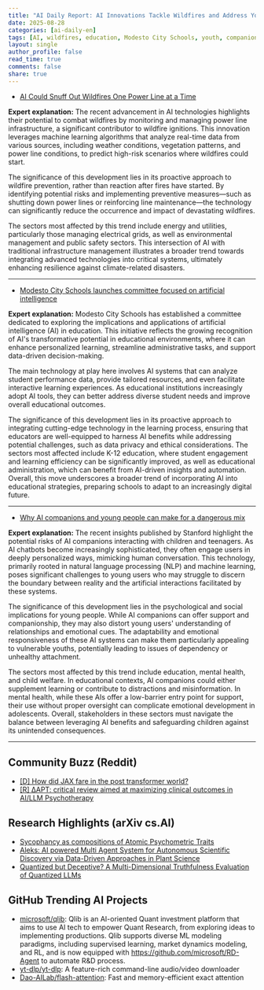 ```yaml
---
title: "AI Daily Report: AI Innovations Tackle Wildfires and Address Youth Concerns in Education (2025-08-28)"
date: 2025-08-28
categories: [ai-daily-en]
tags: [AI, wildfires, education, Modesto City Schools, youth, companionship, safety]
layout: single
author_profile: false
read_time: true
comments: false
share: true
---
```

- [AI Could Snuff Out Wildfires One Power Line at a Time](https://www.nrel.gov/news/detail/program/2025/ai-could-snuff-out-wildfires-one-power-line-at-a-time)



**Expert explanation:**
The recent advancement in AI technologies highlights their potential to combat wildfires by monitoring and managing power line infrastructure, a significant contributor to wildfire ignitions. This innovation leverages machine learning algorithms that analyze real-time data from various sources, including weather conditions, vegetation patterns, and power line conditions, to predict high-risk scenarios where wildfires could start. 

The significance of this development lies in its proactive approach to wildfire prevention, rather than reaction after fires have started. By identifying potential risks and implementing preventive measures—such as shutting down power lines or reinforcing line maintenance—the technology can significantly reduce the occurrence and impact of devastating wildfires.

The sectors most affected by this trend include energy and utilities, particularly those managing electrical grids, as well as environmental management and public safety sectors. This intersection of AI with traditional infrastructure management illustrates a broader trend towards integrating advanced technologies into critical systems, ultimately enhancing resilience against climate-related disasters.

---
- [Modesto City Schools launches committee focused on artificial intelligence](https://www.cbsnews.com/sacramento/video/modesto-city-schools-launches-committee-focused-on-artificial-intelligence/)



**Expert explanation:**
Modesto City Schools has established a committee dedicated to exploring the implications and applications of artificial intelligence (AI) in education. This initiative reflects the growing recognition of AI's transformative potential in educational environments, where it can enhance personalized learning, streamline administrative tasks, and support data-driven decision-making.

The main technology at play here involves AI systems that can analyze student performance data, provide tailored resources, and even facilitate interactive learning experiences. As educational institutions increasingly adopt AI tools, they can better address diverse student needs and improve overall educational outcomes.

The significance of this development lies in its proactive approach to integrating cutting-edge technology in the learning process, ensuring that educators are well-equipped to harness AI benefits while addressing potential challenges, such as data privacy and ethical considerations. The sectors most affected include K-12 education, where student engagement and learning efficiency can be significantly improved, as well as educational administration, which can benefit from AI-driven insights and automation. Overall, this move underscores a broader trend of incorporating AI into educational strategies, preparing schools to adapt to an increasingly digital future.

---
- [Why AI companions and young people can make for a dangerous mix](https://med.stanford.edu/news/insights/2025/08/ai-chatbots-kids-teens-artificial-intelligence.html)



**Expert explanation:**
The recent insights published by Stanford highlight the potential risks of AI companions interacting with children and teenagers. As AI chatbots become increasingly sophisticated, they often engage users in deeply personalized ways, mimicking human conversation. This technology, primarily rooted in natural language processing (NLP) and machine learning, poses significant challenges to young users who may struggle to discern the boundary between reality and the artificial interactions facilitated by these systems.

The significance of this development lies in the psychological and social implications for young people. While AI companions can offer support and companionship, they may also distort young users' understanding of relationships and emotional cues. The adaptability and emotional responsiveness of these AI systems can make them particularly appealing to vulnerable youths, potentially leading to issues of dependency or unhealthy attachment.

The sectors most affected by this trend include education, mental health, and child welfare. In educational contexts, AI companions could either supplement learning or contribute to distractions and misinformation. In mental health, while these AIs offer a low-barrier entry point for support, their use without proper oversight can complicate emotional development in adolescents. Overall, stakeholders in these sectors must navigate the balance between leveraging AI benefits and safeguarding children against its unintended consequences.

---

## Community Buzz (Reddit)
- [[D] How did JAX fare in the post transformer world?](https://www.reddit.com/r/MachineLearning/comments/1mybwih/d_how_did_jax_fare_in_the_post_transformer_world/)
- [[R] ΔAPT: critical review aimed at maximizing clinical outcomes in AI/LLM Psychotherapy](https://www.reddit.com/r/MachineLearning/comments/1n0vcrb/r_δapt_critical_review_aimed_at_maximizing/)

## Research Highlights (arXiv cs.AI)
- [Sycophancy as compositions of Atomic Psychometric Traits](https://arxiv.org/abs/2508.19316)
- [Aleks: AI powered Multi Agent System for Autonomous Scientific Discovery via Data-Driven Approaches in Plant Science](https://arxiv.org/abs/2508.19383)
- [Quantized but Deceptive? A Multi-Dimensional Truthfulness Evaluation of Quantized LLMs](https://arxiv.org/abs/2508.19432)

## GitHub Trending AI Projects
- [microsoft/qlib](microsoft/qlib): Qlib is an AI-oriented Quant investment platform that aims to use AI tech to empower Quant Research, from exploring ideas to implementing productions. Qlib supports diverse ML modeling paradigms, including supervised learning, market dynamics modeling, and RL, and is now equipped with https://github.com/microsoft/RD-Agent to automate R&D process.
- [yt-dlp/yt-dlp](yt-dlp/yt-dlp): A feature-rich command-line audio/video downloader
- [Dao-AILab/flash-attention](Dao-AILab/flash-attention): Fast and memory-efficient exact attention
